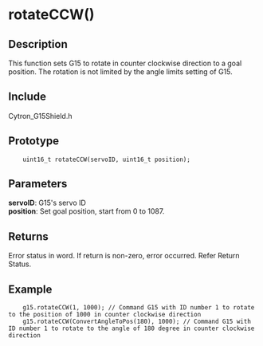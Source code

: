 # rotateCCW() #

## Description ##
This function sets G15 to rotate in counter clockwise direction to a goal position. The rotation is not limited by the angle limits setting of G15.

## Include ##
Cytron_G15Shield.h

## Prototype ##
		uint16_t rotateCCW(servoID, uint16_t position);

## Parameters ##
**servoID**: G15's servo ID<br/>
**position**: Set goal position, start from 0 to 1087.

## Returns ##
Error status in word. If return is non-zero, error occurred. Refer Return Status.

## Example ##
		g15.rotateCCW(1, 1000); // Command G15 with ID number 1 to rotate to the position of 1000 in counter clockwise direction
		g15.rotateCCW(ConvertAngleToPos(180), 1000); // Command G15 with ID number 1 to rotate to the angle of 180 degree in counter clockwise direction
